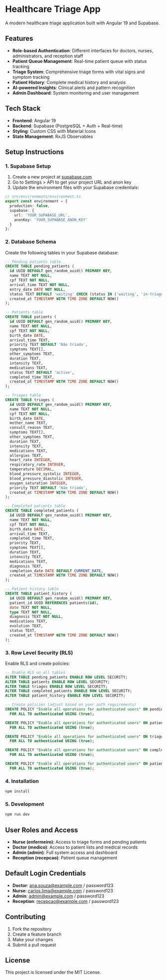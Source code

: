# Healthcare Triage App

A modern healthcare triage application built with Angular 19 and Supabase.

## Features

- **Role-based Authentication**: Different interfaces for doctors, nurses, administrators, and reception staff
- **Patient Queue Management**: Real-time patient queue with status tracking
- **Triage System**: Comprehensive triage forms with vital signs and symptom tracking
- **Patient History**: Complete medical history and analysis
- **AI-powered Insights**: Clinical alerts and pattern recognition
- **Admin Dashboard**: System monitoring and user management

## Tech Stack

- **Frontend**: Angular 19
- **Backend**: Supabase (PostgreSQL + Auth + Real-time)
- **Styling**: Custom CSS with Material Icons
- **State Management**: RxJS Observables

## Setup Instructions

### 1. Supabase Setup

1. Create a new project at [supabase.com](https://supabase.com)
2. Go to Settings > API to get your project URL and anon key
3. Update the environment files with your Supabase credentials:

```typescript
// src/environments/environment.ts
export const environment = {
  production: false,
  supabase: {
    url: 'YOUR_SUPABASE_URL',
    anonKey: 'YOUR_SUPABASE_ANON_KEY'
  }
};
```

### 2. Database Schema

Create the following tables in your Supabase database:

```sql
-- Pending patients table
CREATE TABLE pending_patients (
  id UUID DEFAULT gen_random_uuid() PRIMARY KEY,
  name TEXT NOT NULL,
  cpf TEXT NOT NULL,
  arrival_time TEXT NOT NULL,
  entry_date DATE NOT NULL,
  status TEXT DEFAULT 'waiting' CHECK (status IN ('waiting', 'in-triage', 'triaged')),
  created_at TIMESTAMP WITH TIME ZONE DEFAULT NOW()
);

-- Patients table
CREATE TABLE patients (
  id UUID DEFAULT gen_random_uuid() PRIMARY KEY,
  name TEXT NOT NULL,
  cpf TEXT NOT NULL,
  birth_date DATE,
  arrival_time TEXT,
  priority TEXT DEFAULT 'Não triado',
  symptoms TEXT[],
  other_symptoms TEXT,
  duration TEXT,
  intensity TEXT,
  medications TEXT,
  status TEXT DEFAULT 'active',
  completed_time TEXT,
  created_at TIMESTAMP WITH TIME ZONE DEFAULT NOW()
);

-- Triages table
CREATE TABLE triages (
  id UUID DEFAULT gen_random_uuid() PRIMARY KEY,
  name TEXT NOT NULL,
  cpf TEXT NOT NULL,
  birth_date DATE,
  mother_name TEXT,
  consult_reason TEXT,
  symptoms TEXT[],
  other_symptoms TEXT,
  duration TEXT,
  intensity TEXT,
  medications TEXT,
  allergies TEXT,
  heart_rate INTEGER,
  respiratory_rate INTEGER,
  temperature DECIMAL,
  blood_pressure_systolic INTEGER,
  blood_pressure_diastolic INTEGER,
  oxygen_saturation INTEGER,
  priority TEXT DEFAULT 'Não triado',
  created_at TIMESTAMP WITH TIME ZONE DEFAULT NOW()
);

-- Completed patients table
CREATE TABLE completed_patients (
  id UUID DEFAULT gen_random_uuid() PRIMARY KEY,
  name TEXT NOT NULL,
  cpf TEXT NOT NULL,
  birth_date DATE,
  arrival_time TEXT,
  completed_time TEXT,
  priority TEXT,
  symptoms TEXT[],
  duration TEXT,
  intensity TEXT,
  medications TEXT,
  diagnosis TEXT,
  completion_date DATE DEFAULT CURRENT_DATE,
  created_at TIMESTAMP WITH TIME ZONE DEFAULT NOW()
);

-- Patient history table
CREATE TABLE patient_history (
  id UUID DEFAULT gen_random_uuid() PRIMARY KEY,
  patient_id UUID REFERENCES patients(id),
  date TEXT NOT NULL,
  type TEXT NOT NULL,
  diagnosis TEXT NOT NULL,
  medications TEXT,
  evolution TEXT,
  status TEXT,
  created_at TIMESTAMP WITH TIME ZONE DEFAULT NOW()
);
```

### 3. Row Level Security (RLS)

Enable RLS and create policies:

```sql
-- Enable RLS on all tables
ALTER TABLE pending_patients ENABLE ROW LEVEL SECURITY;
ALTER TABLE patients ENABLE ROW LEVEL SECURITY;
ALTER TABLE triages ENABLE ROW LEVEL SECURITY;
ALTER TABLE completed_patients ENABLE ROW LEVEL SECURITY;
ALTER TABLE patient_history ENABLE ROW LEVEL SECURITY;

-- Create policies (adjust based on your auth requirements)
CREATE POLICY "Enable all operations for authenticated users" ON pending_patients
  FOR ALL TO authenticated USING (true);

CREATE POLICY "Enable all operations for authenticated users" ON patients
  FOR ALL TO authenticated USING (true);

CREATE POLICY "Enable all operations for authenticated users" ON triages
  FOR ALL TO authenticated USING (true);

CREATE POLICY "Enable all operations for authenticated users" ON completed_patients
  FOR ALL TO authenticated USING (true);

CREATE POLICY "Enable all operations for authenticated users" ON patient_history
  FOR ALL TO authenticated USING (true);
```

### 4. Installation

```bash
npm install
```

### 5. Development

```bash
npm run dev
```

## User Roles and Access

- **Nurse (enfermeiro)**: Access to triage forms and pending patients
- **Doctor (medico)**: Access to patient lists and medical records
- **Admin (admin)**: Full system access and dashboard
- **Reception (recepcao)**: Patient queue management

## Default Login Credentials

- **Doctor**: ana.souza@example.com / password123
- **Nurse**: carlos.lima@example.com / password123
- **Admin**: admin@example.com / password123
- **Reception**: recepcao@example.com / password123

## Contributing

1. Fork the repository
2. Create a feature branch
3. Make your changes
4. Submit a pull request

## License

This project is licensed under the MIT License.